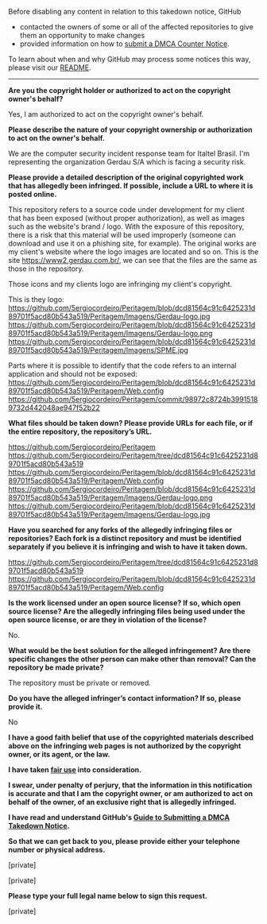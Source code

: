 Before disabling any content in relation to this takedown notice, GitHub
- contacted the owners of some or all of the affected repositories to give them an opportunity to make changes
- provided information on how to [submit a DMCA Counter Notice](https://docs.github.com/en/articles/guide-to-submitting-a-dmca-counter-notice).

To learn about when and why GitHub may process some notices this way, please visit our [README](https://github.com/github/dmca/blob/master/README.md).

---

**Are you the copyright holder or authorized to act on the copyright owner's behalf?**  

Yes, I am authorized to act on the copyright owner's behalf.

**Please describe the nature of your copyright ownership or authorization to act on the owner's behalf.**  

We are the computer security incident response team for Italtel Brasil. I'm representing the organization Gerdau S/A which is facing a security risk.

**Please provide a detailed description of the original copyrighted work that has allegedly been infringed. If possible, include a URL to where it is posted online.**  

This repository refers to a source code under development for my client that has been exposed (without proper authorization), as well as images such as the website's brand / logo. With the exposure of this repository, there is a risk that this material will be used improperly (someone can download and use it on a phishing site, for example).
The original works are my client's website where the logo images are located and so on. This is the site https://www2.gerdau.com.br/, we can see that the files are the same as those in the repository.

Those icons and my clients logo are infringing my client's copyright. 

This is they logo:  
https://github.com/5ergiocordeiro/Peritagem/blob/dcd81564c91c6425231d89701f5acd80b543a519/Peritagem/Imagens/Gerdau-logo.jpg  
https://github.com/5ergiocordeiro/Peritagem/blob/dcd81564c91c6425231d89701f5acd80b543a519/Peritagem/Imagens/Gerdau-logo.png  
https://github.com/5ergiocordeiro/Peritagem/blob/dcd81564c91c6425231d89701f5acd80b543a519/Peritagem/Imagens/SPME.jpg 


Parts where it is possible to identify that the code refers to an internal application and should not be exposed:  
https://github.com/5ergiocordeiro/Peritagem/blob/dcd81564c91c6425231d89701f5acd80b543a519/Peritagem/Web.config  
https://github.com/5ergiocordeiro/Peritagem/commit/98972c8724b39915189732d442048ae947f52b22 

**What files should be taken down? Please provide URLs for each file, or if the entire repository, the repository’s URL.**  

https://github.com/5ergiocordeiro/Peritagem  
https://github.com/5ergiocordeiro/Peritagem/tree/dcd81564c91c6425231d89701f5acd80b543a519  
https://github.com/5ergiocordeiro/Peritagem/blob/dcd81564c91c6425231d89701f5acd80b543a519/Peritagem/Web.config  
https://github.com/5ergiocordeiro/Peritagem/blob/dcd81564c91c6425231d89701f5acd80b543a519/Peritagem/Imagens/Gerdau-logo.png  
https://github.com/5ergiocordeiro/Peritagem/blob/dcd81564c91c6425231d89701f5acd80b543a519/Peritagem/Imagens/Gerdau-logo.jpg

**Have you searched for any forks of the allegedly infringing files or repositories? Each fork is a distinct repository and must be identified separately if you believe it is infringing and wish to have it taken down.**  

https://github.com/5ergiocordeiro/Peritagem/tree/dcd81564c91c6425231d89701f5acd80b543a519  
https://github.com/5ergiocordeiro/Peritagem/blob/dcd81564c91c6425231d89701f5acd80b543a519/Peritagem/Web.config

**Is the work licensed under an open source license? If so, which open source license? Are the allegedly infringing files being used under the open source license, or are they in violation of the license?**  

No. 

**What would be the best solution for the alleged infringement? Are there specific changes the other person can make other than removal? Can the repository be made private?**  

The repository must be private or removed.

**Do you have the alleged infringer’s contact information? If so, please provide it.**  

No

**I have a good faith belief that use of the copyrighted materials described above on the infringing web pages is not authorized by the copyright owner, or its agent, or the law.**  

**I have taken <a href="https://www.lumendatabase.org/topics/22">fair use</a> into consideration.**  

**I swear, under penalty of perjury, that the information in this notification is accurate and that I am the copyright owner, or am authorized to act on behalf of the owner, of an exclusive right that is allegedly infringed.**  

**I have read and understand GitHub's <a href="https://docs.github.com/articles/guide-to-submitting-a-dmca-takedown-notice/">Guide to Submitting a DMCA Takedown Notice</a>.**  

**So that we can get back to you, please provide either your telephone number or physical address.**  

[private]

[private]

**Please type your full legal name below to sign this request.**  

[private]
